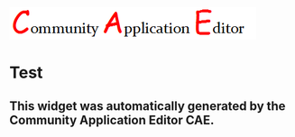 ![CAE](https://github.com/PhilCAEOrg/frontendComponent-196/blob/gh-pages/img/logo.png)  

Test
===================


This widget was automatically generated by the Community Application Editor CAE.  
---------------

